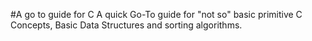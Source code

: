 #A go to guide for C
A quick Go-To guide for "not so" basic primitive C Concepts, Basic Data Structures and sorting algorithms.
